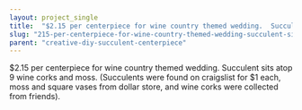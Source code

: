 ```yaml
---
layout: project_single
title:  "$2.15 per centerpiece for wine country themed wedding.  Succulent sits atop 9 wine corks and moss.  (Succulents were found on craigslist for $1 each, moss and square vases from dollar store, and wine corks were collected from friends)."
slug: "215-per-centerpiece-for-wine-country-themed-wedding-succulent-sits-atop-9-wine-corks-and-moss-succulents"
parent: "creative-diy-succulent-centerpiece"
---
```

$2.15 per centerpiece for wine country themed wedding.  Succulent sits atop 9 wine corks and moss.  (Succulents were found on craigslist for $1 each, moss and square vases from dollar store, and wine corks were collected from friends).